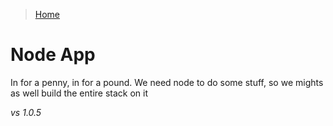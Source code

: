 > [Home](../README.md) 

# Node App

In for a penny, in for a pound. We need node to do some stuff, so we mights as well build the entire stack on it

_vs 1.0.5_
